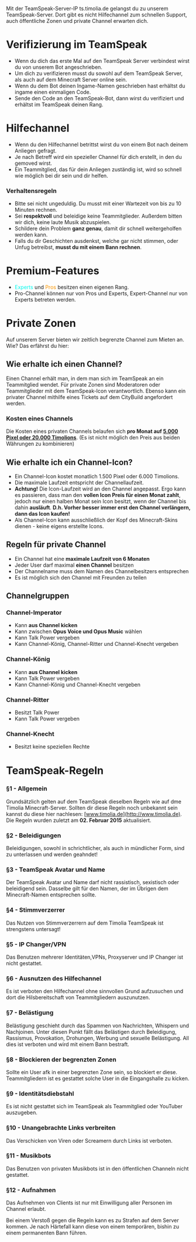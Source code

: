 Mit der TeamSpeak-Server-IP ts.timolia.de gelangst du zu unserem TeamSpeak-Server. 
Dort gibt es nicht Hilfechannel zum schnellen Support, auch öffentliche Zonen und private Channel erwarten dich. 

# Verifizierung im TeamSpeak
- Wenn du dich das erste Mal auf den TeamSpeak Server verbindest wirst du von unserem Bot angeschrieben.
- Um dich zu verifizieren musst du sowohl auf dem TeamSpeak Server, als auch auf dem Minecraft Server online sein.
- Wenn du dem Bot deinen Ingame-Namen geschrieben hast erhältst du ingame einen einmaligen Code.
- Sende den Code an den TeamSpeak-Bot, dann wirst du verifiziert und erhältst im TeamSpeak deinen Rang.

# Hilfechannel
- Wenn du den Hilfechannel betrittst wirst du von einem Bot nach deinem Anliegen gefragt.
- Je nach Betreff wird ein spezieller Channel für dich erstellt, in den du gemoved wirst.
- Ein Teammitglied, das für dein Anliegen zuständig ist, wird so schnell wie möglich bei dir sein und dir helfen.

### Verhaltensregeln
- Bitte sei nicht ungeduldig. Du musst mit einer Wartezeit von bis zu 10 Minuten rechnen.
- Sei <strong>respektvoll</strong> und beleidige keine Teammitglieder. Außerdem bitten wir dich, keine laute Musik abzuspielen.
- Schildere dein Problem <strong>ganz genau</strong>, damit dir schnell weitergeholfen werden kann.
- Falls du dir Geschichten ausdenkst, welche gar nicht stimmen, oder Unfug betreibst, <strong>musst du mit einem Bann rechnen</strong>.

# Premium-Features
- <span style="color:#00F9EC">Experts</span> und <span style="color:#F99500">Pros</span> besitzen einen eigenen Rang.
- Pro-Channel können nur von Pros und Experts, Expert-Channel nur von Experts betreten werden.

# Private Zonen
Auf unserem Server bieten wir zeitlich begrenzte Channel zum Mieten an. Wie? Das erfährst du hier:

## Wie erhalte ich einen Channel?
Einen Channel erhält man, in dem man sich im TeamSpeak an ein Teammitglied wendet. Für private Zonen sind Moderatoren oder Teammitglieder mit dem TeamSpeak-Icon verantwortlich. Ebenso kann 
ein privater Channel mithilfe eines Tickets auf dem CityBuild angefordert werden.

### Kosten eines Channels
Die Kosten eines privaten Channels belaufen sich <strong>pro Monat auf <u>5.000 Pixel oder 20.000 Timolions</u></strong>. (Es ist nicht möglich den Preis aus beiden Währungen zu kombinieren)

## Wie erhalte ich ein Channel-Icon?
- Ein Channel-Icon kostet monatlich 1.500 Pixel oder 6.000 Timolions.
- Die maximale Laufzeit entspricht der Channellaufzeit.
- <strong>Achtung!</strong> Die Icon-Laufzeit wird an den Channel angepasst. Ergo kann es passieren, dass man den <strong>vollen Icon Preis für einen Monat zahlt</strong>, jedoch nur einen halben
Monat sein Icon besitzt, wenn der Channel bis dahin <strong>ausläuft</strong>. <strong>D.h. Vorher besser immer erst den Channel verlängern, dann das Icon kaufen!</strong>
- Als Channel-Icon kann ausschließlich der Kopf des Minecraft-Skins dienen - keine eigens erstellte Icons.

## Regeln für private Channel
- Ein Channel hat eine <strong>maximale Laufzeit von 6 Monaten</strong>
- Jeder User darf maximal <strong>einen Channel</strong> besitzen
- Der Channelname muss dem Namen des Channelbesitzers entsprechen
- Es ist möglich sich den Channel mit Freunden zu teilen

## Channelgruppen

### Channel-Imperator
- Kann <strong>aus Channel kicken</strong>
- Kann zwischen <strong>Opus Voice und Opus Music</strong> wählen
- Kann Talk Power vergeben
- Kann Channel-König, Channel-Ritter und Channel-Knecht vergeben

### Channel-König
- Kann <strong>aus Channel kicken</strong>
- Kann Talk Power vergeben
- Kann Channel-König und Channel-Knecht vergeben

### Channel-Ritter
- Besitzt Talk Power
- Kann Talk Power vergeben

### Channel-Knecht
- Besitzt keine speziellen Rechte

# TeamSpeak-Regeln

### §1 - Allgemein
Grundsätzlich gelten auf dem TeamSpeak dieselben Regeln wie auf dme Timolia Minecraft-Server. Sollten dir diese Regeln noch unbekannt sein kannst du diese hier nachlesen: [www.timolia.de](http://www.timolia.de).
Die Regeln wurden zuletzt am <strong>02. Februar 2015</strong> aktualisiert.

### §2 - Beleidigungen
Beleidigungen, sowohl in schrichtlicher, als auch in mündlicher Form, sind zu unterlassen und werden geahndet!

### §3 - TeamSpeak Avatar und Name
Der TeamSpeak Avatar und Name darf nicht rassistisch, sexistisch oder beleidigend sein. Dasselbe gilt für den Namen, der im Übrigen dem Minecraft-Namen entsprechen sollte.

### §4 - Stimmverzerrer
Das Nutzen von Stimmverzerrern auf dem Timolia TeamSpeak ist strengstens untersagt!

### §5 - IP Changer/VPN
Das Benutzen mehrerer Identitäten,VPNs, Proxyserver und IP Changer ist nicht gestattet.

### §6 - Ausnutzen des Hilfechannel
Es ist verboten den Hilfechannel ohne sinnvollen Grund aufzusuchen und dort die Hilsbereitschaft von Teammitgliedern auszunutzen.

### §7 - Belästigung
Belästigung geschieht durch das Spammen von Nachrichten, Whispern und Nachjoinen. Unter diesen Punkt fällt das Belästigen durch Beleidigung, Rassismus, Provokation, Drohungen, Werbung und
sexuelle Belästigung. All dies ist verboten und wird mit einem Bann bestraft.

### §8 - Blockieren der begrenzten Zonen
Sollte ein User afk in einer begrenzten Zone sein, so blockiert er diese. Teammitgliedern ist es gestattet solche User in die Eingangshalle zu kicken.

### §9 - Identitätsdiebstahl
Es ist nicht gestattet sich im TeamSpeak als Teammitglied oder YouTuber auszugeben.

### §10 - Unangebrachte Links verbreiten
Das Verschicken von Viren oder Screamern durch Links ist verboten.

### §11 - Musikbots
Das Benutzen von privaten Musikbots ist in den öffentlichen Channeln nicht gestattet.

### §12 - Aufnahmen
Das Aufnehmen von Clients ist nur mit Einwilligung aller Personen im Channel erlaubt.

Bei einem Verstoß gegen die Regeln kann es zu Strafen auf dem Server kommen. Je nach Härtefall kann diese von einem temporären, bishin zu einem permanenten Bann führen.